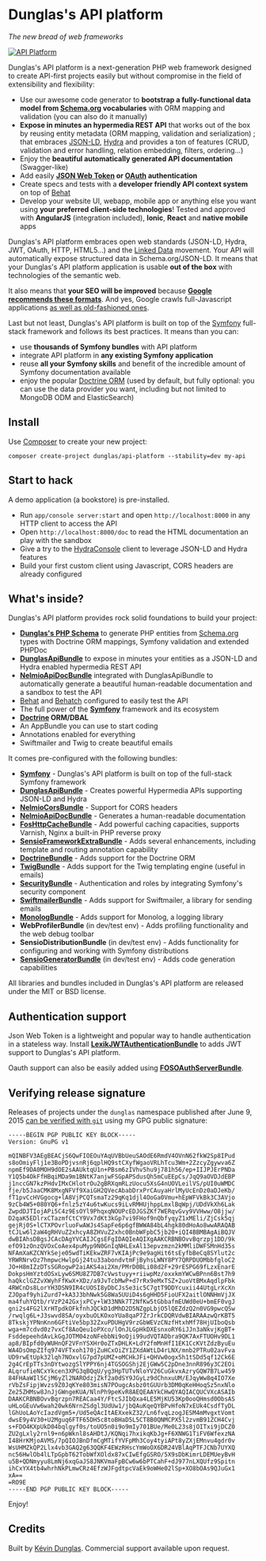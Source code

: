 Dunglas's API platform
======================

*The new bread of web frameworks*

[![API Platform](http://api-platform.com/api-platform.png)](http://api-platform.com)

Dunglas's API platform is a next-generation PHP web framework designed to create
API-first projects easily but without compromise in the field of extensibility and
flexibility:
* Use our awesome code generator to **bootstrap a fully-functional data model from
  [Schema.org][8] vocabularies** with ORM mapping and validation (you can also do
  it manually)
* **Expose in minutes an hypermedia REST API** that works out of the box by reusing
  entity metadata (ORM mapping, validation and serialization) ; that embraces [JSON-LD][1],
  [Hydra][2] and provides a ton of features (CRUD, validation and error handling,
  relation embedding, filters, ordering...)
* Enjoy the **beautiful automatically generated API documentation** (Swagger-like)
* Add easily **[JSON Web Token][25] or [OAuth][26] authentication**
* Create specs and tests with a **developer friendly API context system** on top
  of [Behat][10]
* Develop your website UI, webapp, mobile app or anything else you want using
  **your preferred client-side technologies**! Tested and approved with **AngularJS**
  (integration included), **Ionic**, **React** and **native mobile** apps

Dunglas's API platform embraces open web standards (JSON-LD, Hydra, JWT, OAuth,
HTTP, HTML5...) and the [Linked Data][27] movement. Your API will automatically
expose structured data in Schema.org/JSON-LD. It means that your Dunglas's API
platform application is usable **out of the box** with technologies of the semantic
web.

It also means that **your SEO will be improved** because **[Google recommends these
formats][28]**.
And yes, Google crawls full-Javascript applications [as well as old-fashioned ones][29].

Last but not least, Dunglas's API platform is built on top of the [Symfony][5]
full-stack framework and follows its best practices. It means than you can:
* use **thousands of Symfony bundles** with API platform
* integrate API platform in **any existing Symfony application**
* reuse **all your Symfony skills** and benefit of the incredible
  amount of Symfony documentation available
* enjoy the popular [Doctrine ORM][6] (used by default, but fully optional: you can
  use the data provider you want, including but not limited to MongoDB ODM and ElasticSearch)

Install
-------

Use [Composer][3] to create your new project:

    composer create-project dunglas/api-platform --stability=dev my-api

Start to hack
-------------

A demo application (a bookstore) is pre-installed.

* Run `app/console server:start` and open `http://localhost:8000` in any
  HTTP client to access the API
* Open `http://localhost:8000/doc` to read the HTML documentation an play
  with the sandbox
* Give a try to the [HydraConsole][4] client to leverage JSON-LD and Hydra
  features
* Build your first custom client using Javascript, CORS headers are already
  configured

What's inside?
--------------

Dunglas's API platform provides rock solid foundations to build your project:

* [**Dunglas's PHP Schema**][7] to generate PHP entities from [Schema.org][8] types with
Doctrine ORM mappings, Symfony validation and extended PHPDoc
* [**DunglasApiBundle**][9] to expose in minutes your entities as a JSON-LD and
 Hydra enabled hypermedia REST API
* [**NelmioApiDocBundle**][24] integrated with DunglasApiBundle to
automatically generate a beautiful human-readable documentation and a
sandbox to test the API
* [Behat][10] and [Behatch][11] configured to easily test the API
* The full power of the [**Symfony**][5] framework and its ecosystem
* **[Doctrine][6] ORM/DBAL**
* An AppBundle you can use to start coding
* Annotations enabled for everything
* Swiftmailer and Twig to create beautiful emails

It comes pre-configured with the following bundles:

  * [**Symfony**][5] - Dunglas's API platform is built on top of the full-stack
    Symfony framework
  * [**DunglasApiBundle**][9] - Creates powerful Hypermedia APIs supporting JSON-LD
    and Hydra
  * [**NelmioCorsBundle**][12] - Support for CORS headers
  * [**NelmioApiDocBundle**][24] - Generates a human-readable documentation
  * [**FosHttpCacheBundle**][13] - Add powerful caching capacities, supports Varnish,
    Nginx a built-in PHP reverse proxy
  * [**SensioFrameworkExtraBundle**][14] - Adds several enhancements, including
    template and routing annotation capability
  * [**DoctrineBundle**][15] - Adds support for the Doctrine ORM
  * [**TwigBundle**][16] - Adds support for the Twig templating engine (useful
    in emails)
  * [**SecurityBundle**][17] - Authentication and roles by integrating Symfony's
    security component
  * [**SwiftmailerBundle**][18] - Adds support for Swiftmailer, a library for sending
    emails
  * [**MonologBundle**][19] - Adds support for Monolog, a logging library
  * **WebProfilerBundle** (in dev/test env) - Adds profiling functionality and
    the web debug toolbar
  * **SensioDistributionBundle** (in dev/test env) - Adds functionality for configuring
    and working with Symfony distributions
  * [**SensioGeneratorBundle**][20] (in dev/test env) - Adds code generation capabilities

All libraries and bundles included in Dunglas's API platform are released under
the MIT or BSD license.

Authentication support
----------------------

Json Web Token is a lightweight and popular way to handle authentication in a
stateless way. Install [**LexikJWTAuthenticationBundle**][21] to adds JWT support
to Dunglas's API platform.

Oauth support can also be easily added using [**FOSOAuthServerBundle**][22].

Verifying release signature
---------------------------

Releases of projects under the `dunglas` namespace published after June 9, 2015
[can be verified with `git`](https://git-scm.com/book/tr/v2/Git-Tools-Signing-Your-Work#Verifying-Tags)
using my GPG public signature:

```
-----BEGIN PGP PUBLIC KEY BLOCK-----
Version: GnuPG v1

mQINBFV3AEgBEACjS6QwFIOEOuYAqUVBbUeuSAOdE6RmdV4OVnN62fkW2Sp8IPud
s8oOmiyFlj1e3BoPDjvsnRj6qplHQ9stCXyfWgaoVRLhTcu3Wm+2ZzcyZgywva6Z
npmEf9DA0MOH9dOE2sAAUktqU1n+PBsm6zIVhv5hu9j781h56/ep+IIJPJErPNDa
Y1Q5b4OkFfHBqiMDa9m1BNtK7anjwFSGpAPSdusQh5mCuEEpCs/JqQ9aOVDJdEBP
j1nccGN7kzPHdvIMxCHlotrOu2gBRXqmRLzUocu5XsG4nUOVLeilVS/pUI0uWMDC
fje/b5JaaCMK8MxgNFVf9XaiGH2QVecAbabDrxPrCAuyaHrlMyUcEnDz0aDJeKb/
fT1pvCcHVGgocg+lA8VjPCQTsmaTz29qKq1djl4OoGa0Vmu+hEpWFVkBk3C3AVjo
9zCb4W5+080YQ6+fnlz5zY4u6twKucs9iLvRMHUjhppLmxlBqWpj/UDdVkXh6Lak
ZwpdDJTIojAPi5C4z9EsOYl9PhqxqNOUPcEDJGSZKf7WERqvGvy9VVHww/O8jjw/
D2qaK5EDlrxCTazmfCtCY9Vx7dKt3kGp7vi9FHof9nQbfyqyZ1xMEli/ZjCsk5qj
gejRj0S+lCTXPOvrluoFwAWJs4SapFe6p6gfBWWA84bL4hgk80dHoAo8wwARAQAB
tCJLw6l2aW4gRHVuZ2xhcyA8ZHVuZ2xhc0BnbWFpbC5jb20+iQI4BBMBAgAiBQJV
dwBIAhsDBgsJCAcDAgYVCAIJCgsEFgIDAQIeAQIXgAAKCRBNBOvvBqrzpj1DD/9k
efO91zOnzQVOxCoAex4puMyp9N0GnIqNHLExAl13epvzmzn2kMMliDWFSMnHd35s
NFAmXaKZCNYkSeje05wdTiKEkwZRF7vKIAjPc9e9agHit6tsEyfbBeCq8SYlut2c
YRWRNrvOz7hmpwcHwlpGj24tu33abondvtmFjByhsLWNY8PY7QRPDUOMbbfgloC2
JO+H8mIZzDTsSGRogwP2aiAKS4ai2Xm/PMrD0BLi08d2F+29rESPG69fLzxEnarE
DokpsHmYztdOSxLyw6SMU8Z7DB7cVwstuyy+riiwpMz/oxxkmYWCwBPnn6Bst7h9
haQkclGZZvXWyhFfKwX+XDz/a9JvTcbMwP+d7rRx9eMxTSZ+2uoVtBMxAqdlpFbk
4RWCnDs8LorYH3DSN9IR4cUOSI8yDbCJsSe3ic5C7gtT9DDYcuxii44UtgLrXcXn
ZJOpaf9yhiZurd7+kA3J3bhNwk5G8Wa5UUiD4s6gHHD5FioUFX2aitlONNHmVjJX
ma4fuhYQtb/rVzP242GxjxPCy+lW33NNk7T2NfKw5tGbbafmEUWd0eU+bmEF0vgJ
gni2s4FG2lXrHTpdkOFkfnhJQCkD1dMhD2D5NZgpLbjO5lQEZdzQ2n0VG9pwcQSw
/rwqlg6L+J3swvd8SA/oyxbuOLKOxoYUa8qaP7ZrJrkCDQRVdwBIARAAzwQrKBT5
8TkskjYPNnKnn6GFtiVe5bp32ZxuPDUHgV9rzGbWEVzCNzfHtxhMf78HjUIboQsb
wga+m7cdvd0z7vxCf8AoQeu1oPXco/lOnJLGpHkDXEsnxoRY6iJJn3aNkvjKgBT+
FsddepeehdAvLkGgJOTM04zoNFebbNi9oQji99udVQTADbra9QK7AxFTUOHv9DL1
ap8/BIpfd0yWUHnQF2VFnYSXHr0oZTxDHLK+LdY2fmMnHfI1EK1CcKVtZdzByuEu
WA4DsOmpZIfq974VFTxoh170jZuHCxOiZY1ZXdAWtLD4rLNX/mnb2PTRu02avFva
UD9rwEtUpk32lqh7NOxvlG7pd7pUMZ+oMCHkJFi+QHVw0ogx5h1tSDd5qf12Ck6E
2g4CrEpTTs3nDYtwozgSlYPPY6nj4TGSOGShj2EjGWw5C2pDne3nnR896y3C2EOi
ALqrufieNCxYkcen3XPG3qBQqU/yg3HpTUTvNloYV26CuGkvxAzryGQW7B7Lw459
84FHAaWIl5CjM6yZl2NAROdzjZkf2a0dSY9JGyLz9dChnxuUM/EJqyWw8q4IO7Xe
rVbZsFipjWvzs9Z0JqKYe803misN7POugcAsbz0tGUUrb3DM0qKeHHoqSz5nxNlo
Ze25ZHMsw8JnJjGWngeKUA/NlnPh9peKvR8AEQEAAYkCHwQYAQIACQUCVXcASAIb
DAAKCRBNBOvvBqrzpn7REACaa4Y/FtcSJIbQxa4LE5MjKU53Kp0ooQHmsd0ObsAS
uHLoGEuVw6wah20wk6NrnZSdgl3UdUw1/jbQAuKqeQYBPvHfoN7xEUk4CsdfTyDL
lGhUoLAoYcIazdVgm5+/Ud5eQAcItAEXxekZ32/Ln6fvqLzogJESM4mMvgxtVomt
dwsE9y4V30+U2Mguq6FTF65DH5c8toBHaD5L5CT8B0QNMCPX5l2zvmB91ZCH4Cvj
s+FDO4KXpUkD04bqlgyf0s/toUO5n0i9o9mIy701BUe/Me0L23s8jOITxi9jDCZ0
ZU2gLxly2rnl9+n6pWknl8sAHDtJ/KQNqi7hxikqKbJg+F6XNWG1TiFV6WfexzNA
I48HrKMjoAVMS/7pQIOJBnDfmCgMTifYVFpMh3Coy4tyiAPt8yZXjEMnvu4gdr0v
WsUHMZkQP2Llx4vb3GAQ2g63QQKF4EWzRHscYmWoOX6DR24VBlAqPTFJCNb7UYXQ
nc56HwlOb4lLTpGpbT62TobWfXOldx87xCIwEfgGSRO/5X9sDbKimrLDEMUeyBvH
u5B+QDNmyyu8LmNj6xqGaJS8JNKVmaFpBCw6w6bPTCahF+dJ977nLXQUfz9Spitn
ihCxYX4tb4whrhNkPLmwCRz4EfzWJFgdtpcVaEk9oWHe02lSp+XO8bOAs9QJuGx1
xA==
=RO9E
-----END PGP PUBLIC KEY BLOCK-----
```

Enjoy!

Credits
-------

Built by [Kévin Dunglas][23]. Commercial support available upon request.

[1]:  http://json-ld.org
[2]:  http://hydra-cg.com
[3]:  http://getcomposer.org
[4]:  http://www.hydra-cg.com/
[5]:  http://symfony.com
[6]:  http://doctrine-project.org
[7]:  http://php-schema.dunglas.com
[8]:  http://schema.org
[9]:  https://github.com/dunglas/DunglasJsonLdApiBundle
[10]: http://behat.readthedocs.org
[11]: https://github.com/Behatch/contexts
[12]: https://github.com/nelmio/NelmioCorsBundle
[13]: http://foshttpcachebundle.readthedocs.org
[14]: http://symfony.com/doc/current/bundles/SensioFrameworkExtraBundle/index.html
[15]: http://symfony.com/doc/current/book/doctrine.html
[16]: http://symfony.com/doc/current/book/templating.html
[17]: http://symfony.com/doc/current/book/security.html
[18]: http://symfony.com/doc/current/cookbook/email.html
[19]: http://symfony.com/doc/current/cookbook/logging/monolog.html
[20]: http://symfony.com/doc/current/bundles/SensioGeneratorBundle/index.html
[21]: https://github.com/lexik/LexikJWTAuthenticationBundle
[22]: https://github.com/FriendsOfSymfony/FOSOAuthServerBundle
[23]: http://dunglas.fr
[24]: https://github.com/nelmio/NelmioApiDocBundle
[25]: http://jwt.io/
[26]: http://oauth.net/
[27]: http://en.wikipedia.org/wiki/Linked_data
[28]: https://developers.google.com/structured-data/
[29]: http://searchengineland.com/tested-googlebot-crawls-javascript-heres-learned-220157
